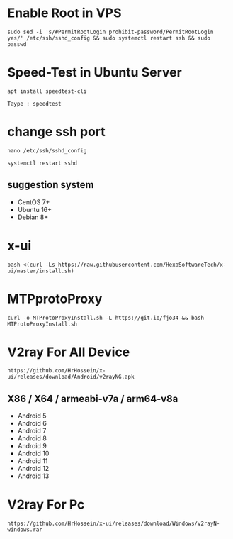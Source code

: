 # Enable Root in VPS
```
sudo sed -i 's/#PermitRootLogin prohibit-password/PermitRootLogin yes/' /etc/ssh/sshd_config && sudo systemctl restart ssh && sudo passwd
```

# Speed-Test in Ubuntu Server
```
apt install speedtest-cli
```
```
Taype : speedtest
```
##

# change ssh port
```
nano /etc/ssh/sshd_config
```
```
systemctl restart sshd
```


## suggestion system

- CentOS 7+
- Ubuntu 16+
- Debian 8+
##


##
# x-ui

```
bash <(curl -Ls https://raw.githubusercontent.com/HexaSoftwareTech/x-ui/master/install.sh)
```

# MTPprotoProxy
```
curl -o MTProtoProxyInstall.sh -L https://git.io/fjo34 && bash MTProtoProxyInstall.sh
```

# V2ray For All Device
```
https://github.com/HrHossein/x-ui/releases/download/Android/v2rayNG.apk
```

## X86 / X64 / armeabi-v7a / arm64-v8a

- Android 5
- Android 6
- Android 7
- Android 8
- Android 9
- Android 10
- Android 11
- Android 12
- Android 13

##

# V2ray For Pc
```
https://github.com/HrHossein/x-ui/releases/download/Windows/v2rayN-windows.rar
```



##




##
